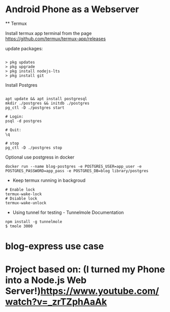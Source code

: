 
# Android Phone as a Webserver

** Termux

 Install termux app terminal from the page <https://github.com/termux/termux-app/releases>

 update packages:

``` console
 
> pkg updates
> pkg upgrade
> pkg install nodejs-lts
> pkg install git

```

Install Postgres

```console

apt update && apt install postgresql
mkdir ./postgres && initdb ./postgres
pg_ctl -D ./postgres start

# Login:
psql -d postgres

# Quit:
\q

# stop
pg_ctl -D ./postgres stop

```

Optional use postgress in docker

```Docker
docker run --name blog-postgres -e POSTGRES_USER=app_user -e POSTGRES_PASSWORD=app_pass -e POSTGRES_DB=blog library/postgres
```

* Keep termux running in backgroud

```console
# Enable lock 
termux-wake-lock
# Dsiable lock
termux-wake-unlock
```

* Using tunnel for testing - Tunnelmole Documentation

```console
npm install -g tunnelmole
$ tmole 3000
```

# blog-express use case

# Project based on: (I turned my Phone into a Node.js Web Server!)<https://www.youtube.com/watch?v=_zrTZphAaAk>

